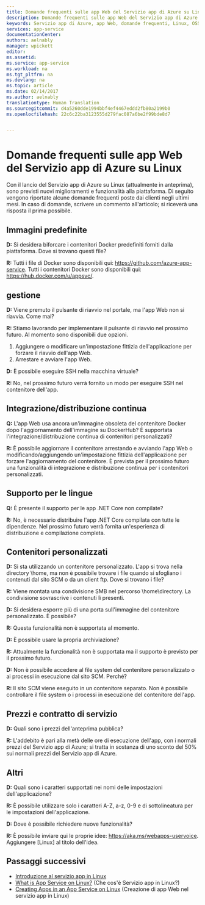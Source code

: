 ```yaml
---
title: Domande frequenti sulle app Web del Servizio app di Azure su Linux |Microsoft Docs
description: Domande frequenti sulle app Web del Servizio app di Azure su Linux.
keywords: Servizio app di Azure, app Web, domande frequenti, Linux, OSS
services: app-service
documentationCenter: 
authors: aelnably
manager: wpickett
editor: 
ms.assetid: 
ms.service: app-service
ms.workload: na
ms.tgt_pltfrm: na
ms.devlang: na
ms.topic: article
ms.date: 02/14/2017
ms.author: aelnably
translationtype: Human Translation
ms.sourcegitcommit: d4a5260dde1994bbf4ef4467eddd2fb80a2199b0
ms.openlocfilehash: 22c6c22ba3123555d279fac087a6be2f99bde8d7


---
```


# <a name="azure-app-service-web-apps-on-linux-faq"></a>Domande frequenti sulle app Web del Servizio app di Azure su Linux #

Con il lancio del Servizio app di Azure su Linux (attualmente in anteprima), sono previsti nuovi miglioramenti e funzionalità alla piattaforma. Di seguito vengono riportate alcune domande frequenti poste dai clienti negli ultimi mesi.
In caso di domande, scrivere un commento all'articolo; si riceverà una risposta il prima possibile.

## <a name="built-in-images"></a>Immagini predefinite ##

**D:** Si desidera biforcare i contenitori Docker predefiniti forniti dalla piattaforma. Dove si trovano questi file?

**R:** Tutti i file di Docker sono disponibili qui: https://github.com/azure-app-service. Tutti i contenitori Docker sono disponibili qui: https://hub.docker.com/u/appsvc/.

## <a name="management"></a>gestione ##

**D:** Viene premuto il pulsante di riavvio nel portale, ma l'app Web non si riavvia. Come mai?

**R:** Stiamo lavorando per implementare il pulsante di riavvio nel prossimo futuro. Al momento sono disponibili due opzioni.
1. Aggiungere o modificare un'impostazione fittizia dell'applicazione per forzare il riavvio dell'app Web. 
2. Arrestare e avviare l'app Web.

**D:** È possibile eseguire SSH nella macchina virtuale?

**R:** No, nel prossimo futuro verrà fornito un modo per eseguire SSH nel contenitore dell'app.

## <a name="continous-integration--deployment"></a>Integrazione/distribuzione continua ##

**Q:** L'app Web usa ancora un'immagine obsoleta del contenitore Docker dopo l'aggiornamento dell'immagine su DockerHub? È supportata l'integrazione/distribuzione continua di contenitori personalizzati?

**R:** È possibile aggiornare il contenitore arrestando e avviando l'app Web o modificando/aggiungendo un'impostazione fittizia dell'applicazione per forzare l'aggiornamento del contenitore. È prevista per il prossimo futuro una funzionalità di integrazione e distribuzione continua per i contenitori personalizzati.

## <a name="language-support"></a>Supporto per le lingue ##

**Q:** È presente il supporto per le app .NET Core non compilate?

**R:** No, è necessario distribuire l'app .NET Core compilata con tutte le dipendenze. Nel prossimo futuro verrà fornita un'esperienza di distribuzione e compilazione completa.

## <a name="custom-containers"></a>Contenitori personalizzati ##

**D:** Si sta utilizzando un contenitore personalizzato. L'app si trova nella directory \home\, ma non è possibile trovare i file quando si sfogliano i contenuti dal sito SCM o da un client ftp. Dove si trovano i file?

**R:** Viene montata una condivisione SMB nel percorso \home\directory. La condivisione sovrascrive i contenuti lì presenti.

**D:** Si desidera esporre più di una porta sull'immagine del contenitore personalizzato. È possibile?

**R:** Questa funzionalità non è supportata al momento.

**D:** È possibile usare la propria archiviazione?

**R:** Attualmente la funzionalità non è supportata ma il supporto è previsto per il prossimo futuro.

**D:** Non è possibile accedere al file system del contenitore personalizzato o ai processi in esecuzione dal sito SCM. Perché?

**R:** Il sito SCM viene eseguito in un contenitore separato. Non è possibile controllare il file system o i processi in esecuzione del contenitore dell'app.

## <a name="pricing-and-sla"></a>Prezzi e contratto di servizio ##

**D:** Quali sono i prezzi dell'anteprima pubblica?

**R:** L'addebito è pari alla metà delle ore di esecuzione dell'app, con i normali prezzi del Servizio app di Azure; si tratta in sostanza di uno sconto del 50% sui normali prezzi del Servizio app di Azure.

## <a name="other"></a>Altri ##

**D:** Quali sono i caratteri supportati nei nomi delle impostazioni dell'applicazione?

**R:** È possibile utilizzare solo i caratteri A-Z, a-z, 0-9 e di sottolineatura per le impostazioni dell'applicazione.

**D:** Dove è possibile richiedere nuove funzionalità?

**R:** È possibile inviare qui le proprie idee: https://aka.ms/webapps-uservoice. Aggiungere [Linux] al titolo dell'idea.

## <a name="next-steps"></a>Passaggi successivi
* [Introduzione al servizio app in Linux](./app-service-linux-intro.md) 
* [What is App Service on Linux?](app-service-linux-intro.md) (Che cos'è Servizio app in Linux?)
* [Creating Apps in an App Service on Linux](./app-service-linux-how-to-create-a-web-app.md) (Creazione di app Web nel servizio app in Linux)



<!--HONumber=Feb17_HO3-->



